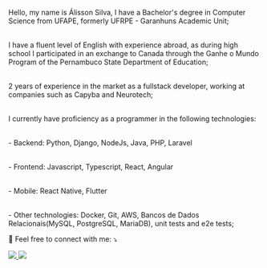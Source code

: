 <p align="left"> 
Hello, my name is Álisson Silva, I have a Bachelor's degree in Computer Science from UFAPE, formerly UFRPE - Garanhuns Academic Unit;

<br>I have a fluent level of English with experience abroad, as during high school I participated in an exchange to Canada through the Ganhe o Mundo Program of the Pernambuco State Department of Education;

<br>2 years of experience in the market as a fullstack developer, working at companies such as Capyba and Neurotech;

<br>I currently have proficiency as a programmer in the following technologies:

<br>- Backend: Python, Django, NodeJs, Java, PHP, Laravel

<br>- Frontend: Javascript, Typescript, React, Angular

<br>- Mobile: React Native, Flutter

<br>- Other technologies: Docker, Git, AWS, Bancos de Dados Relacionais(MySQL, PostgreSQL, MariaDB), unit tests and e2e tests;
</p>

<p align="left">
  💌 Feel free to connect with me: ⤵️
</p>

<p align="left">
  <a href="https://www.linkedin.com/in/alisson-silva-630170145" alt="Linkedin">
    <img src="https://img.shields.io/badge/-Linkedin-1c1424?style=for-the-badge&logo=Linkedin&logoColor=FF79C6&link=https://www.linkedin.com/in/alisson-silva-630170145"/>
  </a>
  
  <a href="mailto:alissonavlis96@gmail.com" alt="Email">
    <img src="https://img.shields.io/badge/-Gmail-1c1424?style=for-the-badge&logo=gmail&logoColor=FF79C6"/>
  </a>
</p>
